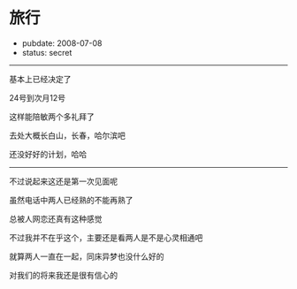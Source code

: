 # 旅行

- pubdate: 2008-07-08
- status: secret

--------------------------


基本上已经决定了

24号到次月12号

这样能陪敏两个多礼拜了

去处大概长白山，长春，哈尔滨吧

还没好好的计划，哈哈

------------------------------------------

不过说起来这还是第一次见面呢

虽然电话中两人已经熟的不能再熟了

总被人网恋还真有这种感觉

不过我并不在乎这个，主要还是看两人是不是心灵相通吧

就算两人一直在一起，同床异梦也没什么好的

对我们的将来我还是很有信心的
